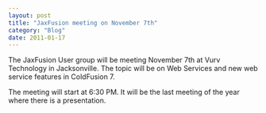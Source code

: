 ```yaml
---
layout: post
title: "JaxFusion meeting on November 7th"
category: "Blog"
date: 2011-01-17
---
```



The JaxFusion User group will be meeting November 7th at Vurv Technology in Jacksonville. The topic will be on Web Services and new web service features in ColdFusion 7.

The meeting will start at 6:30 PM. It will be the last meeting of the year where there is a presentation.